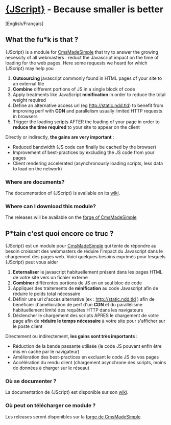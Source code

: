 ﻿[{JScript}](http://dev.cmsmadesimple.org/projects/jscript) - Because smaller is better
==================================================

[English/Français]

What the fu*k is that ?
--------------------------------------

{JScript} is a module for [CmsMadeSimple](http://www.cmsmadesimple.org) that try to answer the growing necessity of all webmasters : reduct the Javascript impact on the time of loading for the web pages. Here some requests we heard for which {JScript} may help you  

1. **Outsourcing** javascript commonly found in HTML pages of your site to an external file
2. **Combine** different portions of JS in a single block of code
3. Apply treatments like JavaScript **minification** in order to reduce the total weight required
4. Define an alternative access url (eg http://static.ndd.tld) to benefit from improving perf with **CDN** and parallelism usually limited HTTP requests in browsers
5. Trigger the loading scripts AFTER the loading of your page in order to **reduce the time required** to your site to appear on the client

Directly or indirectly, **the gains are very important** :

- Reduced bandwidth (JS code can finally be cached by the browser)
- Improvement of best-practices by excluding the JS code from your pages
- Client rendering accelerated (asynchronously loading scripts, less data to load on the network)

### Where are documents? ###

The documentation of {JScript} is available on its [wiki](https://github.com/besstiolle/jscript/wiki).

### Where can I download this module? ###

The releases will be available on the [forge of CmsMadeSimple](http://dev.cmsmadesimple.org/projects/jscript)



P*tain c'est quoi encore ce truc ?
--------------------------------------

{JScript} est un module pour [CmsMadeSimple](http://www.cmsmadesimple.org) qui tente de répondre au besoin croissant des webmasters de réduire l'impact du Javascript dans le chargement des pages web. Voici quelques besoins exprimés pour lesquels {JScript} peut vous aider

1. **Externaliser** le javascript habituellement présent dans les pages HTML de votre site vers un fichier externe
2. **Combiner** différentes portions de JS en un seul bloc de code
3. Appliquer des traitements de **minification** au code Javascript afin de réduire le poids total nécessaire
4. Définir une url d'accès alternative (ex : http://static.ndd.tld ) afin de bénéficier d'amélioration de perf d'un **CDN** et du parallélisme habituellement limité des requêtes HTTP dans les navigateurs
5. Déclencher le chargement des scripts APRES le chargement de votre page afin de **réduire le temps nécessaire** à votre site pour s'afficher sur le poste client

Directement ou indirectement, **les gains sont très importants** :

- Réduction de la bande passante utilisée (le code JS pouvant enfin être mis en cache par le navigateur)
- Amélioration des best-practices en excluant le code JS de vos pages
- Accélération du rendu client (chargement asynchrone des scripts, moins de données à charger sur le réseau)

### Où se documenter ? ###

La documentation de {JScript} est disponible sur son [wiki](https://github.com/besstiolle/jscript/wiki).

### Où peut on télécharger ce module ? ###

Les releases seront disponibles sur la [forge de CmsMadeSimple](http://dev.cmsmadesimple.org/projects/jscript)
